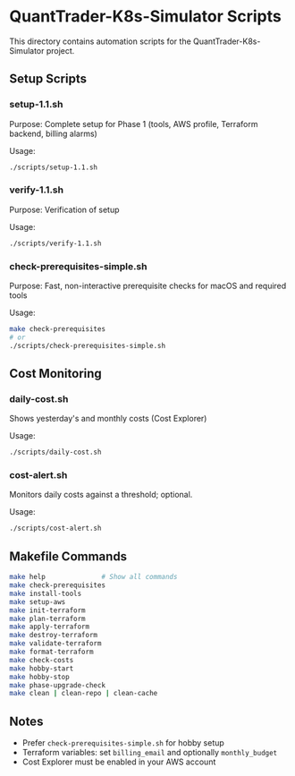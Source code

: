 # QuantTrader-K8s-Simulator Scripts

This directory contains automation scripts for the QuantTrader-K8s-Simulator project.

## Setup Scripts

### setup-1.1.sh
Purpose: Complete setup for Phase 1 (tools, AWS profile, Terraform backend, billing alarms)

Usage:
```bash
./scripts/setup-1.1.sh
```

### verify-1.1.sh
Purpose: Verification of setup

Usage:
```bash
./scripts/verify-1.1.sh
```

### check-prerequisites-simple.sh
Purpose: Fast, non-interactive prerequisite checks for macOS and required tools

Usage:
```bash
make check-prerequisites
# or
./scripts/check-prerequisites-simple.sh
```

## Cost Monitoring

### daily-cost.sh
Shows yesterday's and monthly costs (Cost Explorer)

Usage:
```bash
./scripts/daily-cost.sh
```

### cost-alert.sh
Monitors daily costs against a threshold; optional.

Usage:
```bash
./scripts/cost-alert.sh
```

## Makefile Commands

```bash
make help              # Show all commands
make check-prerequisites
make install-tools
make setup-aws
make init-terraform
make plan-terraform
make apply-terraform
make destroy-terraform
make validate-terraform
make format-terraform
make check-costs
make hobby-start
make hobby-stop
make phase-upgrade-check
make clean | clean-repo | clean-cache
```

## Notes

- Prefer `check-prerequisites-simple.sh` for hobby setup
- Terraform variables: set `billing_email` and optionally `monthly_budget`
- Cost Explorer must be enabled in your AWS account
